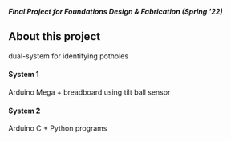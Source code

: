 ***Final Project for Foundations Design & Fabrication (Spring '22)***

## About this project

dual-system for identifying potholes

#### System 1

Arduino Mega + breadboard using tilt ball sensor

#### System 2

Arduino C + Python programs
